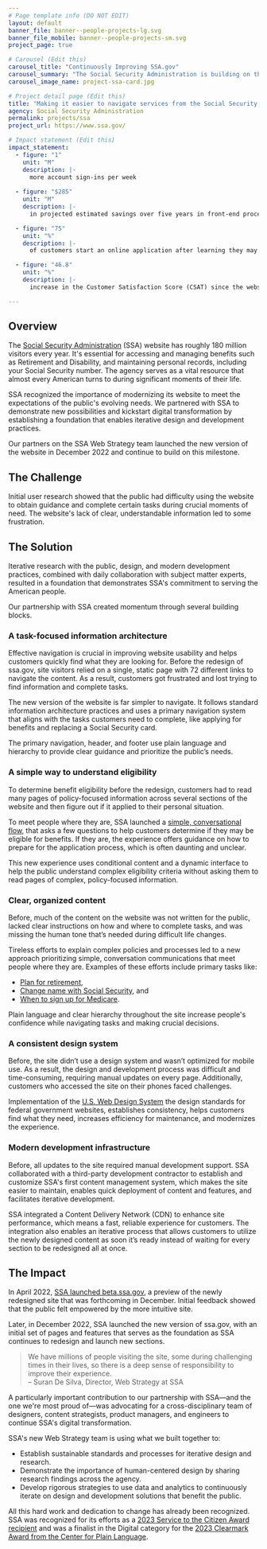 ```yaml
---
# Page template info (DO NOT EDIT)
layout: default
banner_file: banner--people-projects-lg.svg
banner_file_mobile: banner--people-projects-sm.svg
project_page: true

# Carousel (Edit this)
carousel_title: "Continuously Improving SSA.gov"
carousel_summary: "The Social Security Administration is building on the momentum from their partnership with the U.S. Digital Service by implementing iterative research, best practices, and a data-informed approach to ensure the website is usable and useful."
carousel_image_name: project-ssa-card.jpg

# Project detail page (Edit this)
title: "Making it easier to navigate services from the Social Security Administration by continuously improving SSA.gov"
agency: Social Security Administration
permalink: projects/ssa
project_url: https://www.ssa.gov/

# Impact statement (Edit this)
impact_statement:
  - figure: "1"
    unit: "M"
    description: |-
      more account sign-ins per week
      
  - figure: "$285"
    unit: "M"
    description: |-
      in projected estimated savings over five years in front-end processing and infrastructure expenses

  - figure: "75"
    unit: "%"
    description: |-
      of customers start an online application after learning they may be eligible for benefits

  - figure: "46.8"
    unit: "%"
    description: |-
      increase in the Customer Satisfaction Score (CSAT) since the website launch

---
```

<base target="_blank">

## Overview

The [Social Security Administration](https://www.ssa.gov/) (SSA) website has roughly 180 million visitors every year. It's essential for accessing and managing benefits such as Retirement and Disability, and maintaining personal records, including your Social Security number. The agency serves as a vital resource that almost every American turns to during significant moments of their life.

SSA recognized the importance of modernizing its website to meet the expectations of the public's evolving needs. We partnered with SSA to demonstrate new possibilities and kickstart digital transformation by establishing a foundation that enables iterative design and development practices.

Our partners on the SSA Web Strategy team launched the new version of the website in December 2022 and continue to build on this milestone.


## The Challenge

Initial user research showed that the public had difficulty using the website to obtain guidance and complete certain tasks during crucial moments of need. The website's lack of clear, understandable information led to some frustration.


## The Solution

Iterative research with the public, design, and modern development practices, combined with daily collaboration with subject matter experts, resulted in a foundation that demonstrates SSA's commitment to serving the American people. 

Our partnership with SSA created momentum through several building blocks.

### A task-focused information architecture

Effective navigation is crucial in improving website usability and helps customers quickly find what they are looking for. Before the redesign of ssa.gov, site visitors relied on a single, static page with 72 different links to navigate the content. As a result, customers got frustrated and lost trying to find information and complete tasks.

<!-- ![](../images/project-ssa-homepage-a.jpg)
![](../images/project-ssa-homepage-b.jpg)
*The website before the redesign (top) and the newly redesigned version of the website (bottom)* -->

The new version of the website is far simpler to navigate. It follows standard information architecture practices and uses a primary navigation system that aligns with the tasks customers need to complete, like applying for benefits and replacing a Social Security card.

The primary navigation, header, and footer use plain language and hierarchy to provide clear guidance and prioritize the public’s needs.

<!-- ![](../images/project-ssa-menu.jpg)
*The Benefits menu on the website expanded on a mobile screen* -->

### A simple way to understand eligibility

To determine benefit eligibility before the redesign, customers had to read many pages of policy-focused information across several sections of the website and then figure out if it applied to their personal situation.  

To meet people where they are, SSA launched a [simple, conversational flow](https://www.ssa.gov/prepare/check-eligibility-for-benefits), that asks a few questions to help customers determine if they may be eligible for benefits. If they are, the experience offers guidance on how to prepare for the application process, which is often daunting and unclear.

This new experience uses conditional content and a dynamic interface to help the public understand complex eligibility criteria without asking them to read pages of complex, policy-focused information.  

<!-- ![](../images/project-ssa-ask.jpg)
*Questionnaire that helps customers determine their eligibility for benefits* -->

### Clear, organized content

Before, much of the content on the website was not written for the public, lacked clear instructions on how and where to complete tasks, and was missing the human tone that’s needed during difficult life changes. 

Tireless efforts to explain complex policies and processes led to a new approach prioritizing simple, conversation communications that meet people where they are. Examples of these efforts include primary tasks like:

* [Plan for retirement](https://www.ssa.gov/prepare/plan-retirement),
* [Change name with Social Security](https://www.ssa.gov/personal-record/change-name), and
* [When to sign up for Medicare](https://www.ssa.gov/medicare/plan/when-to-sign-up).

Plain language and clear hierarchy throughout the site increase people's confidence while navigating tasks and making crucial decisions.

<!-- ![](../images/project-ssa-prepare.jpg)
*Plan for retirement webpage* -->

### A consistent design system

Before, the site didn’t use a design system and wasn’t optimized for mobile use. As a result, the design and development process was difficult and time-consuming, requiring manual updates on every page. Additionally, customers who accessed the site on their phones faced challenges.

Implementation of the [U.S. Web Design System](https://designsystem.digital.gov/) the design standards for federal government websites, establishes consistency, helps customers find what they need, increases efficiency for maintenance, and modernizes the experience. 

### Modern development infrastructure

Before, all updates to the site required manual development support. SSA collaborated with a third-party development contractor to establish and customize SSA's first content management system, which makes the site easier to maintain, enables quick deployment of content and features, and facilitates iterative development.

SSA integrated a Content Delivery Network (CDN) to enhance site performance, which means a fast, reliable experience for customers. The integration also enables an iterative process that allows customers to utilize the newly designed content as soon it’s ready instead of waiting for every section to be redesigned all at once.  


## The Impact

In April 2022, [SSA launched beta.ssa.gov](https://blog.ssa.gov/building-a-better-ssa-gov/), a preview of the newly redesigned site that was forthcoming in December. Initial feedback showed that the public felt empowered by the more intuitive site.

Later, in December 2022, SSA launched the new version of ssa.gov, with an initial set of pages and features that serves as the foundation as SSA continues to redesign and launch new sections.

<blockquote class="pullquote" markdown="1">
We have millions of people visiting the site, some during challenging times in their lives, so there is a deep sense of responsibility to improve their experience.
 <footer>– Suran De Silva, Director, Web Strategy at SSA
</footer>
</blockquote>

A particularly important contribution to our partnership with SSA—and the one we're most proud of—was advocating for a cross-disciplinary team of designers, content strategists, product managers, and engineers to continue SSA's digital transformation.

SSA's new Web Strategy team is using what we built together to:
* Establish sustainable standards and processes for iterative design and research.
* Demonstrate the importance of human-centered design by sharing research findings across the agency.
* Develop rigorous strategies to use data and analytics to continuously iterate on design and development solutions that benefit the public.

All this hard work and dedication to change has already been recognized. SSA was recognized for its efforts as a [2023 Service to the Citizen Award recipient](https://www.servicetothecitizen.org/ssa-gov-redesign) and was a finalist in the Digital category for the [2023 Clearmark Award from the Center for Plain Language](https://centerforplainlanguage.org/wp-content/uploads/2023/06/2023ClearMarkPressRelease-FINAL.pdf). 
